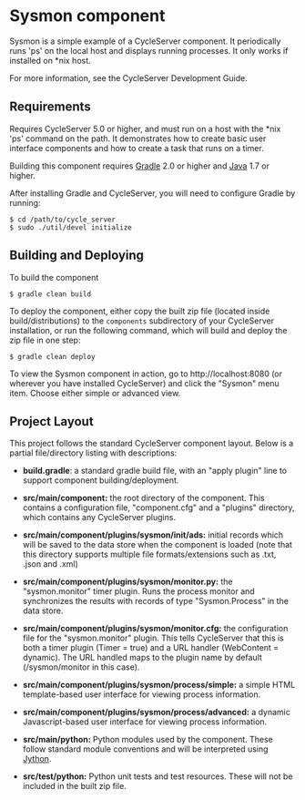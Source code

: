 Sysmon component
================
Sysmon is a simple example of a CycleServer component. It periodically runs 'ps'
on the local host and displays running processes. It only works if installed
on *nix host.

For more information, see the CycleServer Development Guide.


Requirements
------------
Requires CycleServer 5.0 or higher, and must run on a host with the *nix 'ps' 
command on the path. It demonstrates how to create basic user interface 
components and how to create a task that runs on a timer.

Building this component requires [Gradle](http://gradle.org) 2.0 or higher and [Java](https://www.java.com) 1.7 or higher.

After installing Gradle and CycleServer, you will need to configure Gradle by running:
   
    $ cd /path/to/cycle_server 
    $ sudo ./util/devel initialize
    

Building and Deploying
----------------------
To build the component

    $ gradle clean build
    
To deploy the component, either copy the built zip file (located inside 
build/distributions) to the `components` subdirectory of your CycleServer 
installation, or run the following command, which will build and deploy
the zip file in one step:

    $ gradle clean deploy

To view the Sysmon component in action, go to http://localhost:8080 
(or wherever you have installed CycleServer) and click the "Sysmon" menu item. 
Choose either simple or advanced view.


Project Layout
--------------
This project follows the standard CycleServer component layout. Below is a partial
file/directory listing with descriptions:

- **build.gradle**: a standard gradle build file, with an "apply plugin" line to support component building/deployment.

- **src/main/component:** the root directory of the component. This contains a configuration file, "component.cfg" and a "plugins" directory, which contains any CycleServer plugins.

- **src/main/component/plugins/sysmon/init/ads:** initial records which will be saved to the data store when the component is loaded (note that this directory supports multiple file formats/extensions such as .txt, .json and .xml)

- **src/main/component/plugins/sysmon/monitor.py:** the "sysmon.monitor" timer plugin. Runs the process monitor and synchronizes the results with records of type "Sysmon.Process" in the data store.

- **src/main/component/plugins/sysmon/monitor.cfg:** the configuration file for the "sysmon.monitor" plugin. This tells CycleServer that this is both a timer plugin (Timer = true) and a URL handler (WebContent = dynamic). The URL handled maps to the plugin name by default (/sysmon/monitor in this case).

- **src/main/component/plugins/sysmon/process/simple:** a simple HTML template-based user interface for viewing process information.

- **src/main/component/plugins/sysmon/process/advanced:** a dynamic Javascript-based user interface for viewing process information.

- **src/main/python:** Python modules used by the component. These follow standard module conventions and will be interpreted using [Jython](http://www.jython.org/).

- **src/test/python:** Python unit tests and test resources. These will not be included in the built zip file.
